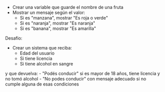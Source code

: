 - Crear una variable que guarde el nombre de una fruta
- Mostrar un mensaje según el valor:
    - Si es "manzana", mostrar "Es roja o verde"
    - Si es "naranja", mostrar "Es naranja"
    - Si es "banana", mostrar "Es amarilla"


Desafio: 
- Crear un sistema que reciba:
    - Edad del usuario
    - Si tiene licencia
    - Si tiene alcohol en sangre

y que devuelva: 
    - "Podés conducir" si es mayor de 18 años, tiene licencia y no tomó alcohol
    - "No podes conducir" con mensaje adecuado si no cumple alguna de esas condiciones